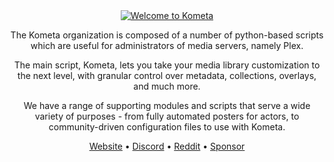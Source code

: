<div align="center">

<a href="https://kometa.wiki">
  <div>
    <img src="https://i.ibb.co/vcvKXrk/welcome.png" alt="Welcome to Kometa" />
  </div>
</a>

The Kometa organization is composed of a number of python-based scripts which are useful for administrators of media servers, namely Plex.

The main script, Kometa, lets you take your media library customization to the next level, with granular control over metadata, collections, overlays, and much more.

We have a range of supporting modules and scripts that serve a wide variety of purposes - from fully automated posters for actors, to community-driven configuration files to use with Kometa.

[Website](https://kometa.wiki) •
[Discord](https://kometa.wiki/en/latest/discord/) •
[Reddit](https://reddit.com/r/kometa) •
[Sponsor](https://github.com/sponsors/meisnate12)

</div>
